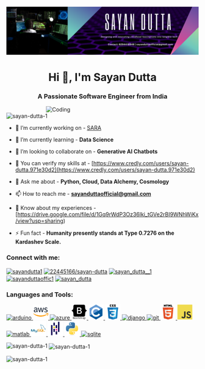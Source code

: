 ![logo](https://github.com/Sayan-Dutta-1/Sayan-Dutta-1/blob/main/Sayan's%20Banner.png)
<h1 align="center">Hi 👋, I'm Sayan Dutta</h1>
<h3 align="center">A Passionate Software Engineer from India</h3>
<img align="right" alt="Coding" width="400" src="https://storage.googleapis.com/gweb-cloudblog-publish/original_images/MLOps_Kloeckner_Hero_Banner_1920x946.gif">


<p align="left"> <img src="https://komarev.com/ghpvc/?username=sayan-dutta-1&label=Profile%20views&color=0e75b6&style=flat" alt="sayan-dutta-1" /> </p>

- 🔭 I’m currently working on - [SARA](https://github.com/Sayan-Dutta-1/SARA---Systematically-Automated-Response-Assistant)

- 🌱 I’m currently learning - **Data Science**

- 👯 I’m looking to collaborate on - **Generative AI Chatbots**

- 📝 You can verify my skills at - [https://www.credly.com/users/sayan-dutta.971e30d2](https://www.credly.com/users/sayan-dutta.971e30d2)

- 💬 Ask me about - **Python, Cloud, Data Alchemy, Cosmology**

- 📫 How to reach me - **sayanduttaofficial@gmail.com**

- 📄 Know about my experiences - [https://drive.google.com/file/d/1Gq9rWdP3Oz36lki_tGVe2rBI9WNhWiKx/view?usp=sharing)

- ⚡ Fun fact - **Humanity presently stands at Type 0.7276 on the Kardashev Scale.**

<h3 align="left">Connect with me:</h3>
<p align="left">
<a href="https://linkedin.com/in/sayandutta1" target="blank"><img align="center" src="https://raw.githubusercontent.com/rahuldkjain/github-profile-readme-generator/master/src/images/icons/Social/linked-in-alt.svg" alt="sayandutta1" height="30" width="40" /></a>
<a href="https://stackoverflow.com/users/22445166/sayan-dutta" target="blank"><img align="center" src="https://raw.githubusercontent.com/rahuldkjain/github-profile-readme-generator/master/src/images/icons/Social/stack-overflow.svg" alt="22445166/sayan-dutta" height="30" width="40" /></a>
<a href="https://instagram.com/sayan_dutta__1" target="blank"><img align="center" src="https://raw.githubusercontent.com/rahuldkjain/github-profile-readme-generator/master/src/images/icons/Social/instagram.svg" alt="sayan_dutta__1" height="30" width="40" /></a>
<a href="https://www.hackerrank.com/sayanduttaoffic1" target="blank"><img align="center" src="https://raw.githubusercontent.com/rahuldkjain/github-profile-readme-generator/master/src/images/icons/Social/hackerrank.svg" alt="sayanduttaoffic1" height="30" width="40" /></a>
<a href="https://auth.geeksforgeeks.org/user/sayan_dutta" target="blank"><img align="center" src="https://raw.githubusercontent.com/rahuldkjain/github-profile-readme-generator/master/src/images/icons/Social/geeks-for-geeks.svg" alt="sayan_dutta" height="30" width="40" /></a>
</p>

<h3 align="left">Languages and Tools:</h3>
<p align="left"> <a href="https://www.arduino.cc/" target="_blank" rel="noreferrer"> <img src="https://cdn.worldvectorlogo.com/logos/arduino-1.svg" alt="arduino" width="40" height="40"/> </a> <a href="https://aws.amazon.com" target="_blank" rel="noreferrer"> <img src="https://raw.githubusercontent.com/devicons/devicon/master/icons/amazonwebservices/amazonwebservices-original-wordmark.svg" alt="aws" width="40" height="40"/> </a> <a href="https://azure.microsoft.com/en-in/" target="_blank" rel="noreferrer"> <img src="https://www.vectorlogo.zone/logos/microsoft_azure/microsoft_azure-icon.svg" alt="azure" width="40" height="40"/> </a> <a href="https://getbootstrap.com" target="_blank" rel="noreferrer"> <img src="https://raw.githubusercontent.com/devicons/devicon/master/icons/bootstrap/bootstrap-plain-wordmark.svg" alt="bootstrap" width="40" height="40"/> </a> <a href="https://www.cprogramming.com/" target="_blank" rel="noreferrer"> <img src="https://raw.githubusercontent.com/devicons/devicon/master/icons/c/c-original.svg" alt="c" width="40" height="40"/> </a> <a href="https://www.w3schools.com/css/" target="_blank" rel="noreferrer"> <img src="https://raw.githubusercontent.com/devicons/devicon/master/icons/css3/css3-original-wordmark.svg" alt="css3" width="40" height="40"/> </a> <a href="https://www.djangoproject.com/" target="_blank" rel="noreferrer"> <img src="https://cdn.worldvectorlogo.com/logos/django.svg" alt="django" width="40" height="40"/> </a> <a href="https://git-scm.com/" target="_blank" rel="noreferrer"> <img src="https://www.vectorlogo.zone/logos/git-scm/git-scm-icon.svg" alt="git" width="40" height="40"/> </a> <a href="https://www.w3.org/html/" target="_blank" rel="noreferrer"> <img src="https://raw.githubusercontent.com/devicons/devicon/master/icons/html5/html5-original-wordmark.svg" alt="html5" width="40" height="40"/> </a> <a href="https://developer.mozilla.org/en-US/docs/Web/JavaScript" target="_blank" rel="noreferrer"> <img src="https://raw.githubusercontent.com/devicons/devicon/master/icons/javascript/javascript-original.svg" alt="javascript" width="40" height="40"/> </a> <a href="https://www.mathworks.com/" target="_blank" rel="noreferrer"> <img src="https://upload.wikimedia.org/wikipedia/commons/2/21/Matlab_Logo.png" alt="matlab" width="40" height="40"/> </a> <a href="https://www.mysql.com/" target="_blank" rel="noreferrer"> <img src="https://raw.githubusercontent.com/devicons/devicon/master/icons/mysql/mysql-original-wordmark.svg" alt="mysql" width="40" height="40"/> </a> <a href="https://pandas.pydata.org/" target="_blank" rel="noreferrer"> <img src="https://raw.githubusercontent.com/devicons/devicon/2ae2a900d2f041da66e950e4d48052658d850630/icons/pandas/pandas-original.svg" alt="pandas" width="40" height="40"/> </a> <a href="https://www.python.org" target="_blank" rel="noreferrer"> <img src="https://raw.githubusercontent.com/devicons/devicon/master/icons/python/python-original.svg" alt="python" width="40" height="40"/> </a> <a href="https://www.sqlite.org/" target="_blank" rel="noreferrer"> <img src="https://www.vectorlogo.zone/logos/sqlite/sqlite-icon.svg" alt="sqlite" width="40" height="40"/> </a> </p>

<p><img align="left" src="https://github-readme-stats.vercel.app/api/top-langs?username=sayan-dutta-1&show_icons=true&locale=en&layout=compact" alt="sayan-dutta-1" /></p>

<p>&nbsp;<img align="center" src="https://github-readme-stats.vercel.app/api?username=sayan-dutta-1&show_icons=true&locale=en" alt="sayan-dutta-1" /></p>

<p><img align="center" src="https://github-readme-streak-stats.herokuapp.com/?user=sayan-dutta-1&" alt="sayan-dutta-1" /></p>

